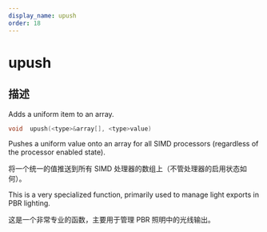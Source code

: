 ```yaml
---
display_name: upush
order: 18
---
```


# upush

## 描述

Adds a uniform item to an array.

```c
void  upush(<type>&array[], <type>value)
```

Pushes a uniform value onto an array for all SIMD processors (regardless of
the processor enabled state).

将一个统一的值推送到所有 SIMD 处理器的数组上（不管处理器的启用状态如何）。

This is a very specialized function, primarily used to manage light exports in
PBR lighting.

这是一个非常专业的函数，主要用于管理 PBR 照明中的光线输出。
